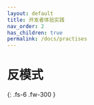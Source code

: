 ```yaml
---
layout: default
title: 开发者体验实践
nav_order: 2
has_children: true
permalink: /docs/practises
---
```


# 反模式

{: .fs-6 .fw-300 }
